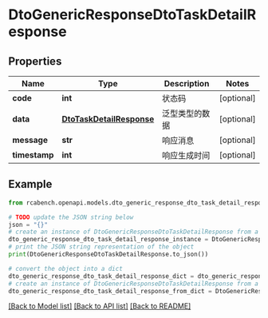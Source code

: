 # DtoGenericResponseDtoTaskDetailResponse


## Properties

Name | Type | Description | Notes
------------ | ------------- | ------------- | -------------
**code** | **int** | 状态码 | [optional] 
**data** | [**DtoTaskDetailResponse**](DtoTaskDetailResponse.md) | 泛型类型的数据 | [optional] 
**message** | **str** | 响应消息 | [optional] 
**timestamp** | **int** | 响应生成时间 | [optional] 

## Example

```python
from rcabench.openapi.models.dto_generic_response_dto_task_detail_response import DtoGenericResponseDtoTaskDetailResponse

# TODO update the JSON string below
json = "{}"
# create an instance of DtoGenericResponseDtoTaskDetailResponse from a JSON string
dto_generic_response_dto_task_detail_response_instance = DtoGenericResponseDtoTaskDetailResponse.from_json(json)
# print the JSON string representation of the object
print(DtoGenericResponseDtoTaskDetailResponse.to_json())

# convert the object into a dict
dto_generic_response_dto_task_detail_response_dict = dto_generic_response_dto_task_detail_response_instance.to_dict()
# create an instance of DtoGenericResponseDtoTaskDetailResponse from a dict
dto_generic_response_dto_task_detail_response_from_dict = DtoGenericResponseDtoTaskDetailResponse.from_dict(dto_generic_response_dto_task_detail_response_dict)
```
[[Back to Model list]](../README.md#documentation-for-models) [[Back to API list]](../README.md#documentation-for-api-endpoints) [[Back to README]](../README.md)


